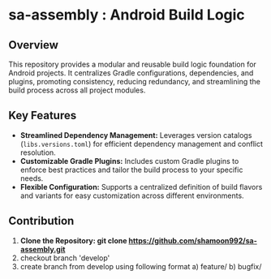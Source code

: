 # sa-assembly : Android Build Logic

## Overview

This repository provides a modular and reusable build logic foundation for Android projects. It centralizes Gradle configurations, dependencies, and plugins, promoting consistency, reducing redundancy, and streamlining the build process across all project modules.

## Key Features

- **Streamlined Dependency Management:** Leverages version catalogs (`libs.versions.toml`) for efficient dependency management and conflict resolution.
- **Customizable Gradle Plugins:** Includes custom Gradle plugins to enforce best practices and tailor the build process to your specific needs.
- **Flexible Configuration:** Supports a centralized definition of build flavors and variants for easy customization across different environments.


## Contribution

1. **Clone the Repository: git clone https://github.com/shamoon992/sa-assembly.git**
2. checkout branch 'develop'
3. create branch from develop using following format
   a) feature/<functionality>
   b) bugfix/<bug-to-be-fixed>